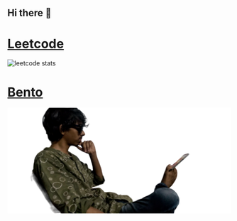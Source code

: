 ## Hi there 👋
# [Leetcode](https://leetcode.com/u/karthikkrazy)
![leetcode stats](https://leetcode.card.workers.dev/?username=karthikkrazy)
# [Bento](https://bento.me/karthikkrazy) 
![Me holding a phone with my leg](/assets/me-holding-a-phone-Photoroom.png)
<!--
**krazykarthik2/krazykarthik2** is a ✨ _special_ ✨ repository because its `README.md` (this file) appears on your GitHub profile.

Here are some ideas to get you started:

- 🔭 I’m currently working on ...
- 🌱 I’m currently learning ...
- 👯 I’m looking to collaborate on ...
- 🤔 I’m looking for help with ...
- 💬 Ask me about ...
- 📫 How to reach me: ...
- 😄 Pronouns: ...
- ⚡ Fun fact: ...
-->
